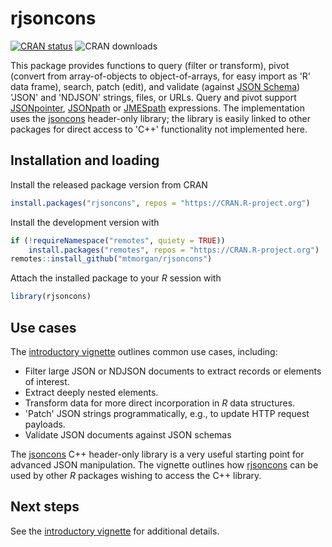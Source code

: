 # rjsoncons

<!-- badges: start -->
[![CRAN status](https://www.r-pkg.org/badges/version/rjsoncons)](https://CRAN.R-project.org/package=rjsoncons)
![CRAN downloads](https://cranlogs.r-pkg.org/badges/last-month/rjsoncons)
<!-- badges: end -->

This package provides functions to query (filter or transform), pivot
(convert from array-of-objects to object-of-arrays, for easy import as
'R' data frame), search, patch (edit), and validate (against [JSON
Schema][]) 'JSON' and 'NDJSON' strings, files, or URLs. Query and
pivot support [JSONpointer][], [JSONpath][] or [JMESpath][]
expressions. The implementation uses the [jsoncons][] header-only
library; the library is easily linked to other packages for direct
access to 'C++' functionality not implemented here.

[JSON Schema]: https://json-schema.org
[JSONpath]: https://goessner.net/articles/JsonPath/
[JMESpath]: https://jmespath.org/
[JSONpointer]: https://datatracker.ietf.org/doc/html/rfc6901

## Installation and loading

Install the released package version from CRAN

``` r
install.packages("rjsoncons", repos = "https://CRAN.R-project.org")
```

Install the development version with

``` r
if (!requireNamespace("remotes", quiety = TRUE))
    install.packages("remotes", repos = "https://CRAN.R-project.org")
remotes::install_github("mtmorgan/rjsoncons")
```

Attach the installed package to your *R* session with

``` r
library(rjsoncons)
```

[jsoncons]: https://github.com/danielaparker/jsoncons/
[rjsoncons]: https://mtmorgan.github.io/rjsoncons/

## Use cases

The [introductory vignette][] outlines common use cases, including:

- Filter large JSON or NDJSON documents to extract records or elements
  of interest.
- Extract deeply nested elements.
- Transform data for more direct incorporation in *R* data structures.
- 'Patch' JSON strings programmatically, e.g., to update HTTP request
  payloads.
- Validate JSON documents against JSON schemas

The [jsoncons][] C++ header-only library is a very useful starting
point for advanced JSON manipulation. The vignette outlines how
[rjsoncons][] can be used by other *R* packages wishing to access the
C++ library.

## Next steps

See the [introductory vignette][] for additional details.

[introductory vignette]: https://mtmorgan.github.io/rjsoncons/articles/a_rjsoncons.html
